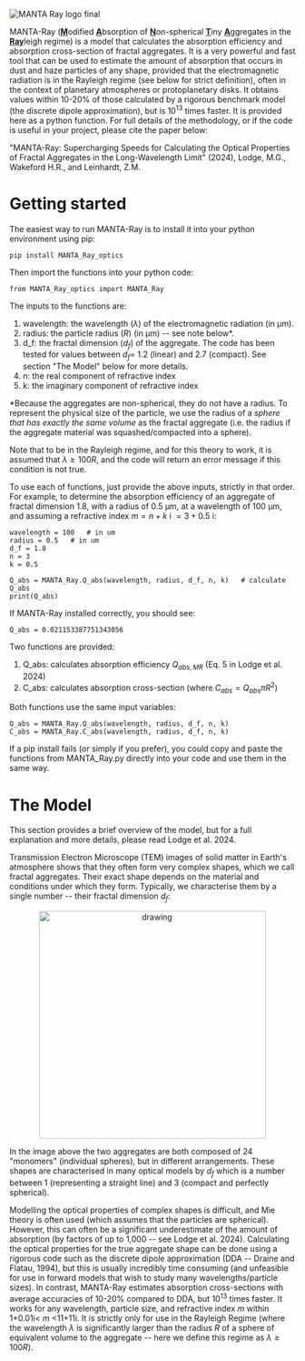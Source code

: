 ![MANTA Ray logo final](https://github.com/user-attachments/assets/daace825-8432-44ba-a673-0f6d441a3116)

MANTA-Ray (<ins>**M**</ins>odified <ins>**A**</ins>bsorption of <ins>**N**</ins>on-spherical <ins>**T**</ins>iny <ins>**A**</ins>ggregates in the <ins>**Ray**</ins>leigh regime) is a model that calculates the absorption efficiency and absorption cross-section of fractal aggregates. It is a very powerful and fast tool that can be used to estimate the amount of absorption that occurs in dust and haze particles of any shape, provided that the electromagnetic radiation is in the Rayleigh regime (see below for strict definition), often in the context of planetary atmospheres or protoplanetary disks. It obtains values within 10-20% of those calculated by a rigorous benchmark model (the discrete dipole approximation), but is $10^{13}$ times faster. It is provided here as a python function. For full details of the methodology, or if the code is useful in your project, please cite the paper below:

  "MANTA-Ray: Supercharging Speeds for Calculating the Optical Properties of Fractal Aggregates in the Long-Wavelength Limit" (2024), Lodge, M.G., Wakeford H.R., and Leinhardt, Z.M.

# Getting started

The easiest way to run MANTA-Ray is to install it into your python environment using pip:

	pip install MANTA_Ray_optics

Then import the functions into your python code:

	from MANTA_Ray_optics import MANTA_Ray

The inputs to the functions are:

1) wavelength: the wavelength ($\lambda$) of the electromagnetic radiation (in μm).
2) radius: the particle radius ($R$) (in μm) -- see note below*.
3) d_f: the fractal dimension ($d_f$) of the aggregate. The code has been tested for values between $d_f=$ 1.2 (linear) and 2.7 (compact). See section "The Model" below for more details.
4) n: the real component of refractive index
5) k: the imaginary component of refractive index

*Because the aggregates are non-spherical, they do not have a radius. To represent the physical size of the particle, we use the radius of a <i>sphere that has exactly the same volume</i> as the fractal aggregate (i.e. the radius if the aggregate material was squashed/compacted into a sphere). 

Note that to be in the Rayleigh regime, and for this theory to work, it is assumed that $\lambda \geq 100R$, and the code will return an error message if this condition is not true.

To use each of functions, just provide the above inputs, strictly in that order. For example, to determine the absorption efficiency of an aggregate of fractal dimension 1.8, with a radius of 0.5 μm, at a wavelength of 100 μm, and assuming a refractive index $m=n+k$ i $=3+0.5$ i:

	wavelength = 100   # in um
 	radius = 0.5   # in um
	d_f = 1.8		
 	n = 3
	k = 0.5
	
	Q_abs = MANTA_Ray.Q_abs(wavelength, radius, d_f, n, k)   # calculate Q_abs
	print(Q_abs)
 
If MANTA-Ray installed correctly, you should see:

	Q_abs = 0.021153387751343056  

Two functions are provided:

1) Q_abs: calculates absorption efficiency $Q_{abs,MR}$ (Eq. 5 in Lodge et al. 2024)
2) C_abs: calculates absorption cross-section (where $C_{abs}=Q_{abs} \pi R^2$)

Both functions use the same input variables:

	Q_abs = MANTA_Ray.Q_abs(wavelength, radius, d_f, n, k)
	C_abs = MANTA_Ray.C_abs(wavelength, radius, d_f, n, k)

If a pip install fails (or simply if you prefer), you could copy and paste the functions from MANTA_Ray.py directly into your code and use them in the same way.

# The Model

This section provides a brief overview of the model, but for a full explanation and more details, please read Lodge et al. 2024. 

Transmission Electron Microscope (TEM) images of solid matter in Earth's atmosphere shows that they often form very complex shapes, which we call fractal aggregates. Their exact shape depends on the material and conditions under which they form. Typically, we characterise them by a single number -- their fractal dimension $d_f$:

<p align="center">
  <img src="https://github.com/user-attachments/assets/7060caea-1465-45dd-9f64-74a351b0733b" alt="drawing" width="400" />
</p>

In the image above the two aggregates are both composed of 24 "monomers" (individual spheres), but in different arrangements. These shapes are characterised in many optical models by $d_f$ which is a number between 1 (representing a straight line) and 3 (compact and perfectly spherical).

Modelling the optical properties of complex shapes is difficult, and Mie theory is often used (which assumes that the particles are spherical). However, this can often be a significant underestimate of the amount of absorption (by factors of up to 1,000 -- see Lodge et al. 2024). Calculating the optical properties for the true aggregate shape can be done using a rigorous code such as the discrete dipole approximation (DDA -- Draine and Flatau, 1994), but this is usually incredibly time consuming (and unfeasible for use in forward models that wish to study many wavelengths/particle sizes). In contrast, MANTA-Ray estimates absorption cross-sections with average accuracies of 10-20% compared to DDA, but $10^{13}$ times faster. It works for any wavelength, particle size, and refractive index $m$ within 1+0.01i< $m$ <11+11i. It is strictly only for use in the Rayleigh Regime (where the wavelength $\lambda$ is significantly larger than the radius $R$ of a sphere of equivalent volume to the aggregate -- here we define this regime as $\lambda \geq 100R$).
